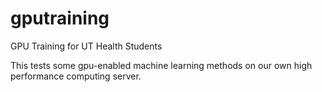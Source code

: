 # gputraining
GPU Training for UT Health Students

This tests some gpu-enabled  machine learning methods on our own high performance computing server.
